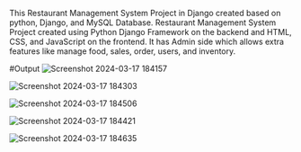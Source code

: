 This Restaurant Management System Project in Django created based on python, Django, and MySQL Database. Restaurant Management System Project created using Python Django Framework on the backend and HTML, CSS, and JavaScript on the frontend. It has Admin side which allows extra features like manage food, sales, order, users, and inventory.

#Output
![Screenshot 2024-03-17 184157](https://github.com/SRAJANNAIK7/RestaurantHub/assets/105223888/2236d645-0ffb-4b7b-9435-9df9d8a90187)

![Screenshot 2024-03-17 184303](https://github.com/SRAJANNAIK7/RestaurantHub/assets/105223888/7716cd90-bf4e-48f1-bb83-9918a7ab886e)

![Screenshot 2024-03-17 184506](https://github.com/SRAJANNAIK7/RestaurantHub/assets/105223888/ceaff160-ea75-4c1a-803b-3cf8644d04e3)

![Screenshot 2024-03-17 184421](https://github.com/SRAJANNAIK7/RestaurantHub/assets/105223888/bdca2bed-7178-4379-97d7-5be9d4b51af2)

![Screenshot 2024-03-17 184635](https://github.com/SRAJANNAIK7/RestaurantHub/assets/105223888/30257371-1efa-4c47-9f69-184ba30fbd93)
